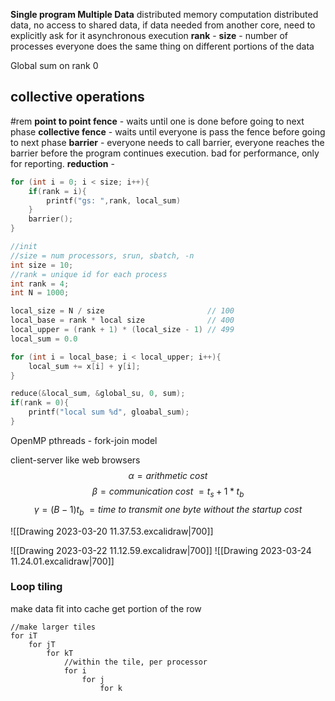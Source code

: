 **Single program Multiple Data**
	distributed memory computation
		distributed data, no access to shared data, if data needed from another core, need to explicitly ask for it
	asynchronous execution
	**rank** - 
	**size** - number of processes
	everyone does the same thing on different portions of the data

Global sum on rank 0 
## collective operations 
#rem
**point to point fence** - waits until one is done before going to next phase
**collective fence** - waits until everyone is pass the fence before going to next phase
**barrier** - everyone needs to call barrier, everyone reaches the barrier before the program continues execution. bad for performance, only for reporting. 
**reduction** - 

``` c
for (int i = 0; i < size; i++){
	if(rank = i){
		printf("gs: ",rank, local_sum)
	}
	barrier();
}
```

``` c
//init
//size = num processors, srun, sbatch, -n
int size = 10;
//rank = unique id for each process
int rank = 4;
int N = 1000;

local_size = N / size                       // 100
local_base = rank * local size              // 400
local_upper = (rank + 1) * (local_size - 1) // 499
local_sum = 0.0 

for (int i = local_base; i < local_upper; i++){
	local_sum += x[i] + y[i];
}

reduce(&local_sum, &global_su, 0, sum);
if(rank = 0){
	printf("local sum %d", gloabal_sum);
}
```


OpenMP
pthreads - fork-join model

client-server 
like web browsers 
$$\alpha=arithmetic\ cost$$$$\beta=communication\ cost\ = t_s + 1*t_b$$$$\gamma=(B-1)t_{b} \ = time\ to\ transmit\ one\ byte\ without\ the\ startup\ cost$$


![[Drawing 2023-03-20 11.37.53.excalidraw|700]]

![[Drawing 2023-03-22 11.12.59.excalidraw|700]]
![[Drawing 2023-03-24 11.24.01.excalidraw|700]]


### Loop tiling 
make data fit into cache
get portion of the row
```
//make larger tiles
for iT
	for jT
		for kT
			//within the tile, per processor
			for i
				for j
					for k

```